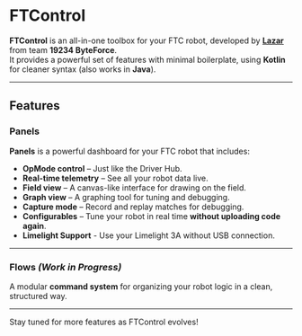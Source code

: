 # FTControl

**FTControl** is an all-in-one toolbox for your FTC robot, developed by [**Lazar**](https://bylazar.com) from team **19234 ByteForce**.  
It provides a powerful set of features with minimal boilerplate, using **Kotlin** for cleaner syntax (also works in **Java**).

---

## Features

### Panels

**Panels** is a powerful dashboard for your FTC robot that includes:

- **OpMode control** – Just like the Driver Hub.
- **Real-time telemetry** – See all your robot data live.
- **Field view** – A canvas-like interface for drawing on the field.
- **Graph view** – A graphing tool for tuning and debugging.
- **Capture mode** – Record and replay matches for debugging.
- **Configurables** – Tune your robot in real time **without uploading code again**.
- **Limelight Support** - Use your Limelight 3A without USB connection.

---

### Flows *(Work in Progress)*

A modular **command system** for organizing your robot logic in a clean, structured way.

---

Stay tuned for more features as FTControl evolves!